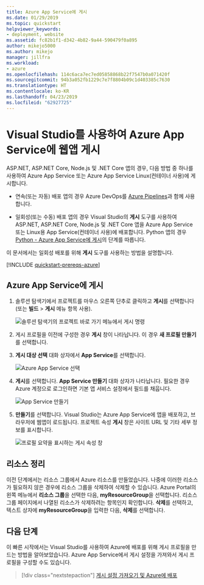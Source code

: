 ```yaml
---
title: Azure App Service에 게시
ms.date: 01/29/2019
ms.topic: quickstart
helpviewer_keywords:
- deployment, website
ms.assetid: fc82b1f1-d342-4b82-9a44-590479f0a895
author: mikejo5000
ms.author: mikejo
manager: jillfra
ms.workload:
- azure
ms.openlocfilehash: 114c6aca7ec7ed05858868b22f7547b0a071420f
ms.sourcegitcommit: 94b3a052fb1229c7e7f8804b09c1d403385c7630
ms.translationtype: HT
ms.contentlocale: ko-KR
ms.lasthandoff: 04/23/2019
ms.locfileid: "62927725"
---
```

# <a name="publish-a-web-app-to-azure-app-service-using-visual-studio"></a>Visual Studio를 사용하여 Azure App Service에 웹앱 게시

ASP.NET, ASP.NET Core, Node.js 및 .NET Core 앱의 경우, 다음 방법 중 하나를 사용하여 Azure App Service 또는 Azure App Service Linux(컨테이너 사용)에 게시합니다.

* 연속(또는 자동) 배포 앱의 경우 Azure DevOps를 [Azure Pipelines](https://docs.microsoft.com/azure/devops/pipelines/get-started-yaml?view=azdevops)과 함께 사용합니다.

* 일회성(또는 수동) 배포 앱의 경우 Visual Studio의 **게시** 도구를 사용하여 ASP.NET, ASP.NET Core, Node.js 및 .NET Core 앱을 Azure App Service 또는 Linux용 App Service(컨테이너 사용)에 배포합니다. Python 앱의 경우 [Python - Azure App Service에 게시](../python/publishing-python-web-applications-to-azure-from-visual-studio.md)의 단계를 따릅니다.

이 문서에서는 일회성 배포를 위해 **게시** 도구를 사용하는 방법을 설명합니다.

[!INCLUDE [quickstart-prereqs-azure](includes/quickstart-prereqs-azure.md)]

## <a name="publish-to-azure-app-service"></a>Azure App Service에 게시

1. 솔루션 탐색기에서 프로젝트를 마우스 오른쪽 단추로 클릭하고 **게시**를 선택합니다(또는 **빌드** > **게시** 메뉴 항목 사용).

    ![솔루션 탐색기의 프로젝트 바로 가기 메뉴에서 게시 명령](../deployment/media/quickstart-publish.png "게시 선택")

1. 게시 프로필을 이전에 구성한 경우 **게시** 창이 나타납니다. 이 경우 **새 프로필 만들기**를 선택합니다.

1. **게시 대상 선택** 대화 상자에서 **App Service**를 선택합니다.

    ![Azure App Service 선택](../deployment/media/quickstart-publish-azure.png "Azure App Service 선택")

1. **게시**를 선택합니다. **App Service 만들기** 대화 상자가 나타납니다. 필요한 경우 Azure 계정으로 로그인하면 기본 앱 서비스 설정에서 필드를 채웁니다.

    ![App Service 만들기](../deployment/media/quickstart-publish-settings-app-service.png "Azure App Service 만들기")

1. **만들기**를 선택합니다. Visual Studio는 Azure App Service에 앱을 배포하고, 브라우저에 웹앱이 로드됩니다. 프로젝트 속성 **게시** 창은 사이트 URL 및 기타 세부 정보를 표시합니다.

    ![프로필 요약을 표시하는 게시 속성 창](../deployment/media/quickstart-publish-app-service-summary.png)

## <a name="clean-up-resources"></a>리소스 정리

이전 단계에서는 리소스 그룹에서 Azure 리소스를 만들었습니다. 나중에 이러한 리소스가 필요하지 않은 경우에 리소스 그룹을 삭제하여 삭제할 수 있습니다.
Azure Portal의 왼쪽 메뉴에서 **리소스 그룹**을 선택한 다음, **myResourceGroup**을 선택합니다.
리소스 그룹 페이지에서 나열된 리소스가 삭제하려는 항목인지 확인합니다.
**삭제**를 선택하고, 텍스트 상자에 **myResourceGroup**을 입력한 다음, **삭제**를 선택합니다.

## <a name="next-steps"></a>다음 단계

이 빠른 시작에서는 Visual Studio를 사용하여 Azure에 배포를 위해 게시 프로필을 만드는 방법을 알아보았습니다. Azure App Service에서 게시 설정을 가져와서 게시 프로필을 구성할 수도 있습니다.

> [!div class="nextstepaction"]
> [게시 설정 가져오기 및 Azure에 배포](tutorial-import-publish-settings-azure.md)
